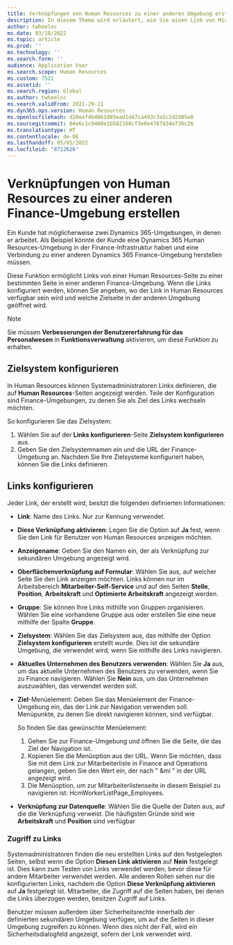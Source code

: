 ```yaml
---
title: Verknüpfungen von Human Resources zu einer anderen Umgebung erstellen
description: In diesem Thema wird erläutert, wie Sie einen Link von Microsoft Dynamics 365 Human Resources zu einer anderen Dynamics 365-Umgebung erstellen.
author: twheeloc
ms.date: 03/18/2022
ms.topic: article
ms.prod: ''
ms.technology: ''
ms.search.form: ''
audience: Application User
ms.search.scope: Human Resources
ms.custom: 7521
ms.assetid: ''
ms.search.region: Global
ms.author: twheeloc
ms.search.validFrom: 2021-29-11
ms.dyn365.ops.version: Human Resources
ms.openlocfilehash: d20eef4b4861d85ead1d47ca493c3a5c2d2d85e8
ms.sourcegitcommit: 04e6c1c9400e1b582180cf3e0e4767434e736c26
ms.translationtype: HT
ms.contentlocale: de-DE
ms.lasthandoff: 05/05/2022
ms.locfileid: "8712626"
---
```

# <a name="create-links-from-human-resources-to-another-finance-environment"></a>Verknüpfungen von Human Resources zu einer anderen Finance-Umgebung erstellen

Ein Kunde hat möglicherweise zwei Dynamics 365-Umgebungen, in denen er arbeitet. Als Beispiel könnte der Kunde eine Dynamics 365 Human Resources-Umgebung in der Finance-Infrastruktur haben und eine Verbindung zu einer anderen Dynamics 365 Finance-Umgebung herstellen müssen. 

Diese Funktion ermöglicht Links von einer Human Resources-Seite zu einer bestimmten Seite in einer anderen Finance-Umgebung. Wenn die Links konfiguriert werden, können Sie angeben, wo der Link in Human Resources verfügbar sein wird und welche Zielseite in der anderen Umgebung geöffnet wird.

> [!Note] 
> Sie müssen **Verbesserungen der Benutzererfahrung für das Personalwesen** in **Funktionsverwaltung** aktivieren, um diese Funktion zu erhalten.

## <a name="configure-target-systems"></a>Zielsystem konfigurieren

In Human Resources können Systemadministratoren Links definieren, die auf **Human Resources**-Seiten angezeigt werden. Teile der Konfiguration sind Finance-Umgebungen, zu denen Sie als Ziel des Links wechseln möchten. 

So konfigurieren Sie das Zielsystem:
1. Wählen Sie auf der **Links konfigurieren**-Seite **Zielsystem konfigurieren** aus.  
2. Geben Sie den Zielsystemnamen ein und die URL der Finance-Umgebung an. Nachdem Sie Ihre Zielsysteme konfiguriert haben, können Sie die Links definieren.

## <a name="configure-links"></a>Links konfigurieren

Jeder Link, der erstellt wird, besitzt die folgenden definierten Informationen:
 - **Link**: Name des Links. Nur zur Kennung verwendet.
 - **Diese Verknüpfung aktivieren**: Legen Sie die Option auf **Ja** fest, wenn Sie den Link für Benutzer von Human Resources anzeigen möchten.
 - **Anzeigename**: Geben Sie den Namen ein, der als Verknüpfung zur sekundären Umgebung angezeigt wird. 
 - **Oberflächenverknüpfung auf Formular**: Wählen Sie aus, auf welcher Seite Sie den Link anzeigen möchten. Links können nur im Arbeitsbereich **Mitarbeiter-Self-Service** und auf den Seiten **Stelle**, **Position**, **Arbeitskraft** und **Optimierte Arbeitskraft** angezeigt werden.
 - **Gruppe**: Sie können Ihre Links mithilfe von Gruppen organisieren. Wählen Sie eine vorhandene Gruppe aus oder erstellen Sie eine neue mithilfe der Spalte **Gruppe**.
 - **Zielsystem**: Wählen Sie das Zielsystem aus, das mithilfe der Option **Zielsystem konfigurieren** erstellt wurde. Dies ist die sekundäre Umgebung, die verwendet wird, wenn Sie mithilfe des Links navigieren.
 - **Aktuelles Unternehmen des Benutzers verwenden**: Wählen Sie **Ja** aus, um das aktuelle Unternehmen des Benutzers zu verwenden, wenn Sie zu Finance navigieren. Wählen Sie **Nein** aus, um das Unternehmen auszuwählen, das verwendet werden soll.
 - **Ziel**-Menüelement: Geben Sie das Menüelement der Finance-Umgebung ein, das der Link zur Navigation verwenden soll. Menüpunkte, zu denen Sie direkt navigieren können, sind verfügbar. 

   So finden Sie das gewünschte Menüelement:
   1. Gehen Sie zur Finance-Umgebung und öffnen Sie die Seite, die das Ziel der Navigation ist. 
   2. Kopieren Sie die Menüoption aus der URL. Wenn Sie möchten, dass Sie mit dem Link zur Mitarbeiterliste in Finance and Operations gelangen, geben Sie den Wert ein, der nach " &mi " in der URL angezeigt wird. 
   3. Die Menüoption, um zur Mitarbeiterlistenseite in diesem Beispiel zu navigieren ist: HcmWorkerListPage_Employees.

 - **Verknüpfung zur Datenquelle**: Wählen Sie die Quelle der Daten aus, auf die die Verknüpfung verweist. Die häufigsten Gründe sind wie **Arbeitskraft** und **Position** sind verfügbar

### <a name="access-to-links"></a>Zugriff zu Links

Systemadministratoren finden die neu erstellten Links auf den festgelegten Seiten, selbst wenn die Option **Diesen Link aktivieren** auf **Nein** festgelegt ist. Dies kann zum Testen von Links verwendet werden, bevor diese für andere Mitarbeiter verwendet werden. Alle anderen Rollen sehen nur die konfigurierten Links, nachdem die Option **Diese Verknüpfung aktivieren** auf **Ja** festgelegt ist. Mitarbeiter, die Zugriff auf die Seiten haben, bei denen die Links überzogen werden, besitzen Zugriff auf Links.

Benutzer müssen außerdem über Sicherheitsrechte innerhalb der definierten sekundären Umgebung verfügen, um auf die Seiten in dieser Umgebung zugreifen zu können. Wenn dies nicht der Fall, wird ein Sicherheitsdialogfeld angezeigt, sofern der Link verwendet wird.

